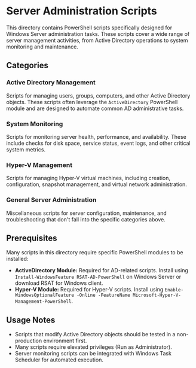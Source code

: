 # Server Administration Scripts

This directory contains PowerShell scripts specifically designed for Windows Server administration tasks. These scripts cover a wide range of server management activities, from Active Directory operations to system monitoring and maintenance.

## Categories

### Active Directory Management
Scripts for managing users, groups, computers, and other Active Directory objects. These scripts often leverage the `ActiveDirectory` PowerShell module and are designed to automate common AD administrative tasks.

### System Monitoring
Scripts for monitoring server health, performance, and availability. These include checks for disk space, service status, event logs, and other critical system metrics.

### Hyper-V Management
Scripts for managing Hyper-V virtual machines, including creation, configuration, snapshot management, and virtual network administration.

### General Server Administration
Miscellaneous scripts for server configuration, maintenance, and troubleshooting that don't fall into the specific categories above.

## Prerequisites

Many scripts in this directory require specific PowerShell modules to be installed:

*   **ActiveDirectory Module:** Required for AD-related scripts. Install using `Install-WindowsFeature RSAT-AD-PowerShell` on Windows Server or download RSAT for Windows client.
*   **Hyper-V Module:** Required for Hyper-V scripts. Install using `Enable-WindowsOptionalFeature -Online -FeatureName Microsoft-Hyper-V-Management-PowerShell`.

## Usage Notes

*   Scripts that modify Active Directory objects should be tested in a non-production environment first.
*   Many scripts require elevated privileges (Run as Administrator).
*   Server monitoring scripts can be integrated with Windows Task Scheduler for automated execution.

